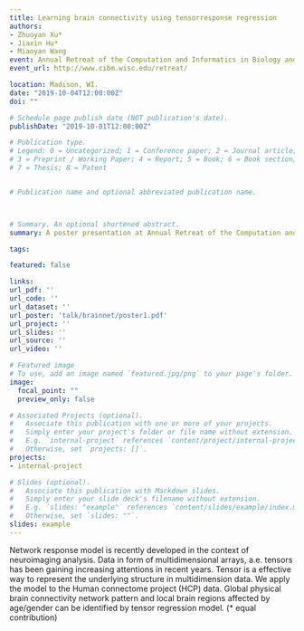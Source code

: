 ```yaml
---
title: Learning brain connectivity using tensorresponse regression
authors:
- Zhuoyan Xu*
- Jiaxin Hu*
- Miaoyan Wang
event: Annual Retreat of the Computation and Informatics in Biology and Medicine (CIBM) Training Program and the Bio-Data Science (BDS) Program
event_url: http://www.cibm.wisc.edu/retreat/

location: Madison, WI.
date: "2019-10-04T12:00:00Z"
doi: ""

# Schedule page publish date (NOT publication's date).
publishDate: "2019-10-01T12:00:00Z"

# Publication type.
# Legend: 0 = Uncategorized; 1 = Conference paper; 2 = Journal article;
# 3 = Preprint / Working Paper; 4 = Report; 5 = Book; 6 = Book section;
# 7 = Thesis; 8 = Patent


# Publication name and optional abbreviated publication name.



# Summary. An optional shortened abstract.
summary: A poster presentation at Annual Retreat of the Computation and Informatics in Biology and Medicine (CIBM) Training Program and the Bio-Data Science (BDS) Program. Presented to faculty from the Department of Biological Medicine Information/Statistics/Computer Science in the UW-Madison.

tags:

featured: false

links:
url_pdf: ''
url_code: ''
url_dataset: ''
url_poster: 'talk/brainnet/poster1.pdf'
url_project: ''
url_slides: ''
url_source: ''
url_video: ''

# Featured image
# To use, add an image named `featured.jpg/png` to your page's folder. 
image:
  focal_point: ""
  preview_only: false

# Associated Projects (optional).
#   Associate this publication with one or more of your projects.
#   Simply enter your project's folder or file name without extension.
#   E.g. `internal-project` references `content/project/internal-project/index.md`.
#   Otherwise, set `projects: []`.
projects:
- internal-project

# Slides (optional).
#   Associate this publication with Markdown slides.
#   Simply enter your slide deck's filename without extension.
#   E.g. `slides: "example"` references `content/slides/example/index.md`.
#   Otherwise, set `slides: ""`.
slides: example
---
```


Network response model is recently developed in the context of neuroimaging analysis. Data in form of multidimensional arrays, a.e. tensors has been gaining increasing attentions in recent years. Tensor is a effective way to represent the underlying structure in multidimension data. We apply the model to the Human connectome project (HCP) data. Global physical brain connectivity network pattern and local brain regions affected by age/gender can be identified by tensor regression model.  (* equal contribution)
